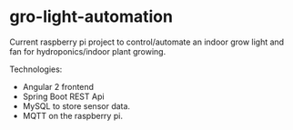 # gro-light-automation

Current raspberry pi project to control/automate an indoor grow light and fan for hydroponics/indoor plant growing.

Technologies:
* Angular 2 frontend
* Spring Boot REST Api
* MySQL to store sensor data.
* MQTT on the raspberry pi.

